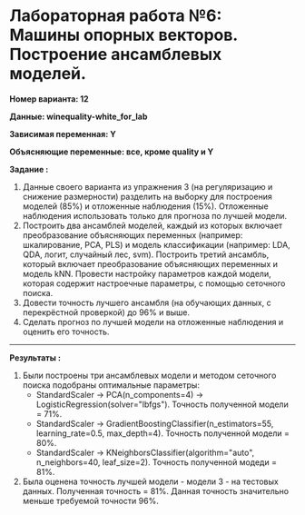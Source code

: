 # Лабораторная работа №6: Машины опорных векторов. Построение ансамблевых моделей.

**Номер варианта: 12**

**Данные: winequality-white_for_lab**

**Зависимая переменная: Y**

**Объясняющие переменные: все, кроме quality и Y**

**Задание :**
1. Данные своего варианта из упражнения 3 (на регуляризацию и снижение размерности) разделить на выборку для построения моделей (85%) и отложенные наблюдения (15%). Отложенные наблюдения использовать только для прогноза по лучшей модели.
2. Построить два ансамблей моделей, каждый из которых включает преобразование
объясняющих переменных (например: шкалирование, PCA, PLS) и модель классификации
(например: LDA, QDA, логит, случайный лес, svm). Построить третий ансамбль, который включает преобразование объясняющих переменных и модель kNN. Провести настройку параметров каждой модели, которая содержит настроечные параметры, с помощью сеточного поиска.
3. Довести точность лучшего ансамбля (на обучающих данных, с перекрёстной
проверкой) до 96% и выше.
4. Сделать прогноз по лучшей модели на отложенные наблюдения и оценить его точность.

---

**Результаты :**
1. Были построены три ансамблевых модели и методом сеточного поиска подобраны оптимальные параметры: 
    - StandardScaler -> PCA(n_components=4) -> LogisticRegression(solver="lbfgs"). Точность полученной модели = 71%.
    - StandardScaler -> GradientBoostingClassifier(n_estimators=55, learning_rate=0.5, max_depth=4). Точность полученной модели = 80%.
    - StandardScaler -> KNeighborsClassifier(algorithm="auto", n_neighbors=40, leaf_size=2). Точность полученной модеди = 81%.
2. Была оценена точность лучшей модели - модели 3 - на тестовых данных. Полученная точность = 81%. Данная точность значительно меньше требуемой точности 96%.